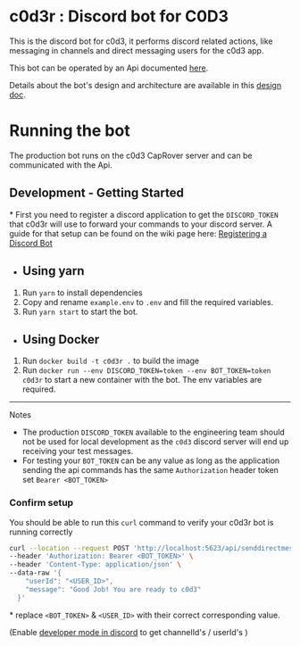 # c0d3r : Discord bot for C0D3

This is the discord bot for c0d3, it performs discord related actions, like messaging in channels and direct messaging users for the c0d3 app.

This bot can be operated by an Api documented [here](https://github.com/garageScript/c0d3r/wiki/C0D3R-Api-Documentation).

Details about the bot's design and architecture are available in this [design doc](https://github.com/garageScript/c0d3r/issues/3).

# Running the bot

The production bot runs on the c0d3 CapRover server and can be communicated with the Api.

## Development - Getting Started

\* First you need to register a discord application to get the `DISCORD_TOKEN` that c0d3r will use to forward your commands to your discord server. A guide for that setup can be found on the wiki page here: [Registering a Discord Bot](https://github.com/garageScript/c0d3r/wiki/Registering-a-Discord-Bot#registering-a-discord-bot)

- ## Using yarn

1. Run `yarn` to install dependencies
2. Copy and rename `example.env` to `.env` and fill the required variables.
3. Run `yarn start` to start the bot.

- ## Using Docker

1. Run `docker build -t c0d3r .` to build the image
2. Run `docker run --env DISCORD_TOKEN=token --env BOT_TOKEN=token c0d3r` to start a new container with the bot. The env variables are required.

---

Notes

- The production `DISCORD_TOKEN` available to the engineering team should not be used for local development as the `c0d3` discord server will end up receiving your test messages.
- For testing your `BOT_TOKEN` can be any value as long as the application sending the api commands has the same `Authorization` header token set `Bearer <BOT_TOKEN>`

### Confirm setup

You should be able to run this `curl` command to verify your c0d3r bot is running correctly

```bash
curl --location --request POST 'http://localhost:5623/api/senddirectmessage' \
--header 'Authorization: Bearer <BOT_TOKEN>' \
--header 'Content-Type: application/json' \
--data-raw '{
    "userId": "<USER_ID>",
    "message": "Good Job! You are ready to c0d3"
  }'
```

\* replace `<BOT_TOKEN>` & `<USER_ID>` with their correct corresponding value.

(Enable [developer mode in discord](https://support.discord.com/hc/en-us/articles/206346498-Where-can-I-find-my-User-Server-Message-ID-) to get channelId's / userId's )
